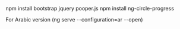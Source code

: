  npm install bootstrap jquery pooper.js
 npm install ng-circle-progress 


For Arabic version (ng serve --configuration=ar --open) 

